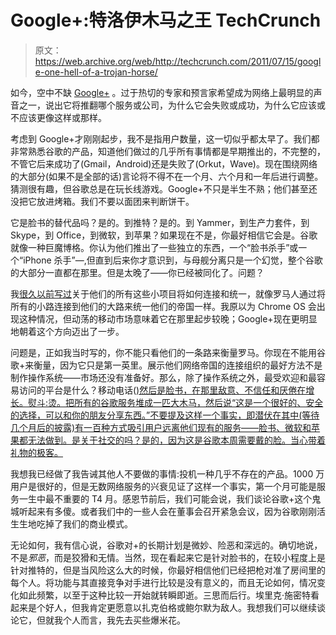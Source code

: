 # Google+:特洛伊木马之王 TechCrunch

> 原文：<https://web.archive.org/web/http://techcrunch.com/2011/07/15/google-one-hell-of-a-trojan-horse/>

如今，空中不缺 [Google+](https://web.archive.org/web/20230204210308/https://techcrunch.com/tag/google-plus/) 。过于热切的专家和预言家希望成为网络上最明显的声音之一，说出它将推翻哪个服务或公司，为什么它会失败或成功，为什么它应该或不应该更像这样或那样。

考虑到 Google+才刚刚起步，我不是指用户数量，这一切似乎都太早了。我们都非常熟悉谷歌的产品，知道他们做过的几乎所有事情都是早期推出的，不完整的，不管它后来成功了(Gmail，Android)还是失败了(Orkut，Wave)。现在围绕网络的大部分(如果不是全部的话)言论将不得不在一个月、六个月和一年后进行调整。猜测很有趣，但谷歌总是在玩长线游戏。Google+不只是半生不熟；他们甚至还没把它放进烤箱。我们不要以面团来判断饼干。

它是脸书的替代品吗？是的。到推特？是的。到 Yammer，到生产力套件，到 Skype，到 Office，到微软，到苹果？如果现在不是，你最好相信它会是。谷歌就像一种巨魔博格。你认为他们推出了一些独立的东西，一个“脸书杀手”或一个“iPhone 杀手”—,但直到后来你才意识到，与母舰分离只是一个幻觉，整个谷歌的大部分一直都在那里。但是太晚了——你已经被同化了。问题？

我[很久以前写过](https://web.archive.org/web/20230204210308/https://techcrunch.com/2009/12/22/google-rome-and-empire/)关于他们的所有这些小项目将如何连接和统一，就像罗马人通过将所有的小路连接到他们的大路来统一他们的帝国一样。我原以为 Chrome OS 会出现这种情况，但动荡的移动市场意味着它在那里起步较晚；Google+现在更明显地朝着这个方向迈出了一步。

问题是，正如我当时写的，你不能只看他们的一条路来衡量罗马。你现在不能用谷歌+来衡量，因为它只是第一英里。展示他们网络帝国的连接组织的最好方法不是制作操作系统——市场还没有准备好。那么，除了操作系统之外，最受欢迎和最容易访问的平台是什么？移动电话([)然后是脸书，在那里敌意、不信任和厌倦在增长。熨斗:烫。把所有的谷歌服务堆成一匹大木马，然后说“这是一个很好的、安全的选择，可以和你的朋友分享东西。”不要提及这样一个事实，即潜伏在其中(等待几个月后的披露)有一百种方式吸引用户远离他们现有的服务——脸书、微软和苹果都无法做到。是关于社交的吗？是的，因为这是谷歌本周需要戴的脸。当心带着礼物的极客。](https://web.archive.org/web/20230204210308/https://techcrunch.com/tag/android)

我想我已经做了我告诫其他人不要做的事情:投机一种几乎不存在的产品。1000 万用户是很好的，但是无数网络服务的兴衰见证了这样一个事实，第一个月可能是服务一生中最不重要的 T4 月。感恩节前后，我们可能会说，我们谈论谷歌+这个鬼城听起来有多傻。或者我们中的一些人会在董事会召开紧急会议，因为谷歌刚刚活生生地吃掉了我们的商业模式。

无论如何，我有信心说，谷歌对+的长期计划是微妙、险恶和深远的。确切地说，不是*邪恶*，而是狡猾和无情。当然，现在看起来它是针对脸书的，在较小程度上是针对推特的，但是当风险这么大的时候，你最好相信他们已经把枪对准了房间里的每个人。将功能与其直接竞争对手进行比较是没有意义的，而且无论如何，情况变化如此频繁，以至于这种比较一开始就转瞬即逝。三思而后行。埃里克·施密特看起来是个好人，但我肯定更愿意以扎克伯格或鲍尔默为敌人。我想我们可以继续谈论它，但就我个人而言，我先去买些爆米花。